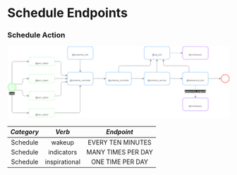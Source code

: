 # Schedule Endpoints

### Schedule Action

![](../resources/images/schedule_action.png)

| ***Category*** |  ***Verb***   |   ***Endpoint***   |
|:--------------:|:-------------:|:------------------:|
|    Schedule    |    wakeup     | EVERY TEN MINUTES  |
|    Schedule    |  indicators   | MANY TIMES PER DAY |
|    Schedule    | inspirational |  ONE TIME PER DAY  |
